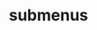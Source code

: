 ---
layout: page
title: submenus
nav: true
nav_order: 7
dropdown: true
children:
    - title: HTB-Machines
      permalink: /blog/category/htb-machines
    - title: divider
    - title: Essential Eight
      permalink: /blog/category/essential-eight/
    - title: divider
    - title: Artificial Intelligence
      permalink: /blog/category/artificial-intelligence/
    - title: divider
    - title: Explainers
      permalink: /blog/category/explainers/
---